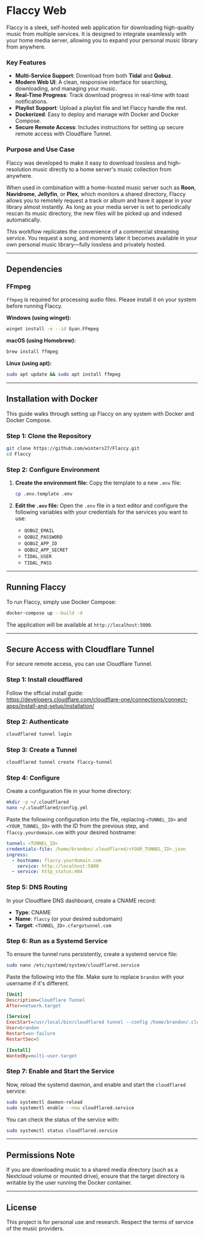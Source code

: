 # Flaccy Web

Flaccy is a sleek, self-hosted web application for downloading high-quality music from multiple services. It is designed to integrate seamlessly with your home media server, allowing you to expand your personal music library from anywhere.

### Key Features

- **Multi-Service Support**: Download from both **Tidal** and **Qobuz**.
- **Modern Web UI**: A clean, responsive interface for searching, downloading, and managing your music.
- **Real-Time Progress**: Track download progress in real-time with toast notifications.
- **Playlist Support**: Upload a playlist file and let Flaccy handle the rest.
- **Dockerized**: Easy to deploy and manage with Docker and Docker Compose.
- **Secure Remote Access**: Includes instructions for setting up secure remote access with Cloudflare Tunnel.

### Purpose and Use Case

Flaccy was developed to make it easy to download lossless and high-resolution music directly to a home server's music collection from anywhere.

When used in combination with a home-hosted music server such as **Roon**, **Navidrome**, **Jellyfin**, or **Plex**, which monitors a shared directory, Flaccy allows you to remotely request a track or album and have it appear in your library almost instantly. As long as your media server is set to periodically rescan its music directory, the new files will be picked up and indexed automatically.

This workflow replicates the convenience of a commercial streaming service. You request a song, and moments later it becomes available in your own personal music library—fully lossless and privately hosted.

---

## Dependencies

### FFmpeg

`ffmpeg` is required for processing audio files. Please install it on your system before running Flaccy.

**Windows (using winget):**
```bash
winget install -e --id Gyan.FFmpeg
```

**macOS (using Homebrew):**
```bash
brew install ffmpeg
```

**Linux (using apt):**
```bash
sudo apt update && sudo apt install ffmpeg
```

---

## Installation with Docker

This guide walks through setting up Flaccy on any system with Docker and Docker Compose.

### Step 1: Clone the Repository

```bash
git clone https://github.com/winters27/Flaccy.git
cd Flaccy
```

### Step 2: Configure Environment

1.  **Create the environment file:**
    Copy the template to a new `.env` file:
    ```bash
    cp .env.template .env
    ```

2.  **Edit the `.env` file:**
    Open the `.env` file in a text editor and configure the following variables with your credentials for the services you want to use:
    - `QOBUZ_EMAIL`
    - `QOBUZ_PASSWORD`
    - `QOBUZ_APP_ID`
    - `QOBUZ_APP_SECRET`
    - `TIDAL_USER`
    - `TIDAL_PASS`

---

## Running Flaccy

To run Flaccy, simply use Docker Compose:

```bash
docker-compose up --build -d
```

The application will be available at `http://localhost:5000`.

---

## Secure Access with Cloudflare Tunnel

For secure remote access, you can use Cloudflare Tunnel.

### Step 1: Install cloudflared

Follow the official install guide:
https://developers.cloudflare.com/cloudflare-one/connections/connect-apps/install-and-setup/installation/

### Step 2: Authenticate

```bash
cloudflared tunnel login
```

### Step 3: Create a Tunnel

```bash
cloudflared tunnel create flaccy-tunnel
```

### Step 4: Configure

Create a configuration file in your home directory:

```bash
mkdir -p ~/.cloudflared
nano ~/.cloudflared/config.yml
```

Paste the following configuration into the file, replacing `<TUNNEL_ID>` and `<YOUR_TUNNEL_ID>` with the ID from the previous step, and `flaccy.yourdomain.com` with your desired hostname:

```yaml
tunnel: <TUNNEL_ID>
credentials-file: /home/brandon/.cloudflared/<YOUR_TUNNEL_ID>.json
ingress:
  - hostname: flaccy.yourdomain.com
    service: http://localhost:5000
  - service: http_status:404
```

### Step 5: DNS Routing

In your Cloudflare DNS dashboard, create a CNAME record:

-   **Type**: CNAME
-   **Name**: `flaccy` (or your desired subdomain)
-   **Target**: `<TUNNEL_ID>.cfargotunnel.com`

### Step 6: Run as a Systemd Service

To ensure the tunnel runs persistently, create a systemd service file:

```bash
sudo nano /etc/systemd/system/cloudflared.service
```

Paste the following into the file. Make sure to replace `brandon` with your username if it's different.

```ini
[Unit]
Description=Cloudflare Tunnel
After=network.target

[Service]
ExecStart=/usr/local/bin/cloudflared tunnel --config /home/brandon/.cloudflared/config.yml run
User=brandon
Restart=on-failure
RestartSec=5

[Install]
WantedBy=multi-user.target
```

### Step 7: Enable and Start the Service

Now, reload the systemd daemon, and enable and start the `cloudflared` service:

```bash
sudo systemctl daemon-reload
sudo systemctl enable --now cloudflared.service
```

You can check the status of the service with:

```bash
sudo systemctl status cloudflared.service
```

---

## Permissions Note

If you are downloading music to a shared media directory (such as a Nextcloud volume or mounted drive), ensure that the target directory is writable by the user running the Docker container.

---

## License

This project is for personal use and research. Respect the terms of service of the music providers.
